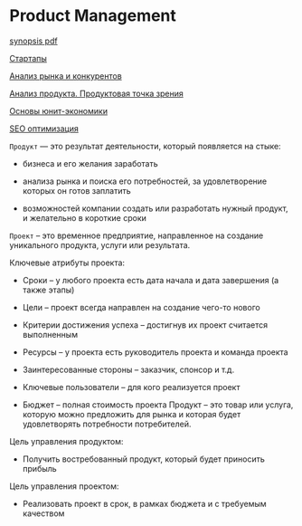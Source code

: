 # Product Management

[synopsis pdf](https://cloud.mail.ru/public/94Nz/uY6NMZAvL)

[Стартапы](./startup.md)

[Анализ рынка и конкурентов](./market_coppetitors.md)

[Анализ продукта. Продуктовая точка зрения](./product.md)

[Основы юнит-экономики](./unit.md)

[SEO оптимизация](./seo.md)

`Продукт` — это результат деятельности, который появляется на стыке:

-  бизнеса и его желания заработать

-  анализа рынка и поиска его потребностей, за удовлетворение которых он готов заплатить

- возможностей компании создать или разработать нужный продукт, и желательно в короткие сроки

`Проект` – это временное предприятие, направленное на создание уникального продукта, услуги или результата.

Ключевые атрибуты проекта:

- Сроки – у любого проекта есть дата начала и дата завершения (а также этапы)

- Цели – проект всегда направлен на создание чего-то нового

- Критерии достижения успеха – достигнув их проект считается выполненным

- Ресурсы – у проекта есть руководитель проекта и команда проекта

- Заинтересованные стороны – заказчик, спонсор и т.д.

- Ключевые пользователи – для кого реализуется проект

- Бюджет – полная стоимость проекта Продукт – это товар или услуга, которую можно предложить для рынка и которая будет удовлетворять потребности потребителей.

Цель управления продуктом:

-  Получить востребованный продукт, который будет приносить прибыль

Цель управления проектом:

- Реализовать проект в срок, в рамках бюджета и с требуемым качеством